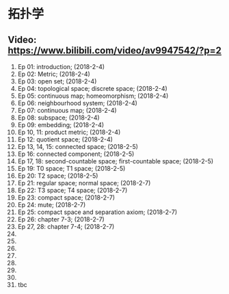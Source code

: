 # 拓扑学
## Video: https://www.bilibili.com/video/av9947542/?p=2
1.	Ep 01: introduction; (2018-2-4)
2.	Ep 02: Metric; (2018-2-4)
3.	Ep 03: open set; (2018-2-4)
4.	Ep 04: topological space; discrete space; (2018-2-4)
5.	Ep 05: continuous map; homeomorphism; (2018-2-4)
6.	Ep 06: neighbourhood system; (2018-2-4)
7.	Ep 07: continuous map; (2018-2-4)
8.	Ep 08: subspace; (2018-2-4)
9.	Ep 09: embedding; (2018-2-4)
10.	Ep 10, 11: product metric; (2018-2-4)
11.	Ep 12: quotient space; (2018-2-4)
12.	Ep 13, 14, 15: connected space; (2018-2-5)
13.	Ep 16: connected component; (2018-2-5)
14.	Ep 17, 18: second-countable space; first-countable space; (2018-2-5)
15.	Ep 19: T0 space; T1 space; (2018-2-5)
16.	Ep 20: T2 space; (2018-2-5)
17.	Ep 21: regular space; normal space; (2018-2-7)
18.	Ep 22: T3 space; T4 space; (2018-2-7)
19.	Ep 23: compact space; (2018-2-7)
20.	Ep 24: mute; (2018-2-7)
21.	Ep 25: compact space and separation axiom; (2018-2-7)
22.	Ep 26: chapter 7-3; (2018-2-7)
23.	Ep 27, 28: chapter 7-4; (2018-2-7)
24.	
25. 
26. 
27. 
28. 
29. 
30. 
31. tbc
